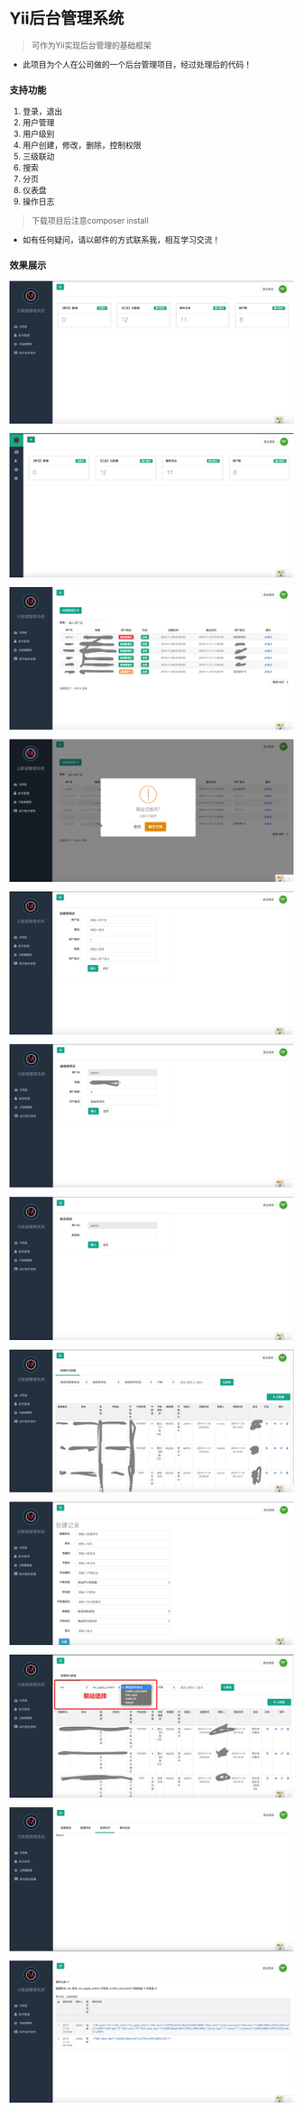 # Yii后台管理系统

> 可作为Yii实现后台管理的基础框架

+ 此项目为个人在公司做的一个后台管理项目，经过处理后的代码！

### 支持功能

1. 登录，退出
2. 用户管理
3. 用户级别
4. 用户创建，修改，删除，控制权限
5. 三级联动
6. 搜索
7. 分页
8. 仪表盘
9. 操作日志


> 下载项目后注意composer install

+ 如有任何疑问，请以邮件的方式联系我，相互学习交流！

### 效果展示


![image](https://github.com/al1020119/yii-admin/blob/master/images/001.png)

![image](https://github.com/al1020119/yii-admin/blob/master/images/002.png)

![image](https://github.com/al1020119/yii-admin/blob/master/images/003.png)

![image](https://github.com/al1020119/yii-admin/blob/master/images/004.png)

![image](https://github.com/al1020119/yii-admin/blob/master/images/005.png)

![image](https://github.com/al1020119/yii-admin/blob/master/images/006.png)

![image](https://github.com/al1020119/yii-admin/blob/master/images/007.png)

![image](https://github.com/al1020119/yii-admin/blob/master/images/008.png)

![image](https://github.com/al1020119/yii-admin/blob/master/images/009.png)

![image](https://github.com/al1020119/yii-admin/blob/master/images/010.png)

![image](https://github.com/al1020119/yii-admin/blob/master/images/011.png)

![image](https://github.com/al1020119/yii-admin/blob/master/images/012.png)